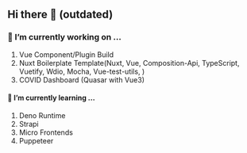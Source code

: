 ## Hi there 👋  (outdated)

### 🔭 I’m currently working on ...
 1. Vue Component/Plugin Build
 2. Nuxt Boilerplate Template(Nuxt, Vue, Composition-Api, TypeScript, Vuetify, Wdio, Mocha, Vue-test-utils, )
 3. COVID Dashboard (Quasar with Vue3)

#### 🌱 I’m currently learning ...
 1. Deno Runtime
 2. Strapi
 3. Micro Frontends
 4. Puppeteer
 
<!--
**piyush-ezee/piyush-ezee** is a ✨ _special_ ✨ repository because its `README.md` (this file) appears on your GitHub profile.

Here are some ideas to get you started:

- 👯 I’m looking to collaborate on ...
- 🤔 I’m looking for help with ...
- 💬 Ask me about ...
- 📫 How to reach me: ...
- 😄 Pronouns: ...
- ⚡ Fun fact: ...
-->
